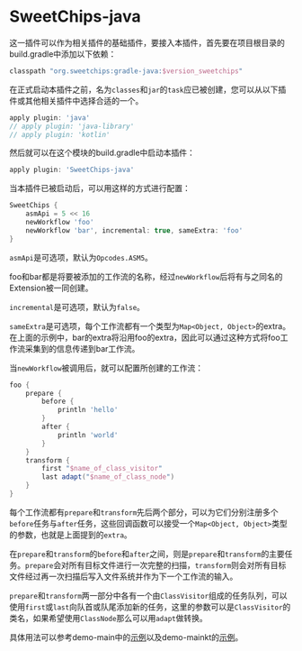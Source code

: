 # SweetChips-java

这一插件可以作为相关插件的基础插件，要接入本插件，首先要在项目根目录的build.gradle中添加以下依赖：

``` groovy
classpath "org.sweetchips:gradle-java:$version_sweetchips"
```

在正式启动本插件之前，名为`classes`和`jar`的`task`应已被创建，您可以从以下插件或其他相关插件中选择合适的一个。

``` groovy
apply plugin: 'java'
// apply plugin: 'java-library'
// apply plugin: 'kotlin'
```

然后就可以在这个模块的build.gradle中启动本插件：

``` groovy
apply plugin: 'SweetChips-java'
```

当本插件已被启动后，可以用这样的方式进行配置：

``` groovy
SweetChips {
    asmApi = 5 << 16
    newWorkflow 'foo'
    newWorkflow 'bar', incremental: true, sameExtra: 'foo'
}
```

`asmApi`是可选项，默认为`Opcodes.ASM5`。

foo和bar都是将要被添加的工作流的名称，经过`newWorkflow`后将有与之同名的Extension被一同创建。

`incremental`是可选项，默认为`false`。

`sameExtra`是可选项，每个工作流都有一个类型为`Map<Object, Object>`的extra。在上面的示例中，bar的extra将沿用foo的extra，因此可以通过这种方式将foo工作流采集到的信息传递到bar工作流。

当`newWorkflow`被调用后，就可以配置所创建的工作流：

``` groovy
foo {
    prepare {
        before {
            println 'hello'
        }
        after {
            println 'world'
        }
    }
    transform {
        first "$name_of_class_visitor"
        last adapt("$name_of_class_node")
    }
}
```

每个工作流都有`prepare`和`transform`先后两个部分，可以为它们分别注册多个`before`任务与`after`任务，这些回调函数可以接受一个`Map<Object, Object>`类型的参数，也就是上面提到的`extra`。

在`prepare`和`transform`的`before`和`after`之间，则是`prepare`和`transform`的主要任务。`prepare`会对所有目标文件进行一次完整的扫描，`transform`则会对所有目标文件经过再一次扫描后写入文件系统并作为下一个工作流的输入。

`prepare`和`transform`两一部分中各有一个由`ClassVisitor`组成的任务队列，可以使用`first`或`last`向队首或队尾添加新的任务，这里的参数可以是`ClassVisitor`的类名，如果希望使用`ClassNode`那么可以用`adapt`做转换。

具体用法可以参考demo-main中的[示例](../demo-main/config/plugin.gradle)以及demo-mainkt的[示例](../demo-mainkt/config/plugin.gradle)。
